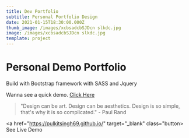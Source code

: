 ```yaml
---
title: Dev Portfolio
subtitle: Personal Portfolio Design
date: 2021-01-15T18:30:00.000Z
thumb_image: /images/xcbsadcbSJDcn slkdc.jpg
image: /images/xcbsadcbSJDcn slkdc.jpg
template: project
---
```

<!--StartFragment-->

# Personal Demo Portfolio

Build with Bootstrap framework with SASS and Jquery

Wanna see a quick demo. [Click Here](https://pulkitsingh69.github.io/)

<!--EndFragment-->

> "Design can be art. Design can be aesthetics. Design is so simple, that's why it is so complicated." - Paul Rand

<a href="https://pulkitsingh69.github.io/" target="_blank" class="button> See Live Demo </a>

